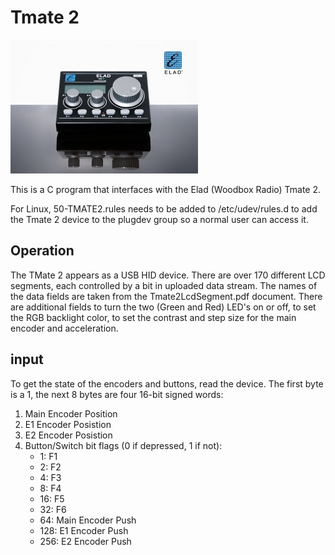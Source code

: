 # Tmate 2
![TMate 2](tmate2.jpg)

This is a C program that interfaces with the Elad (Woodbox Radio) Tmate 2.

For Linux, 50-TMATE2.rules needs to be added to /etc/udev/rules.d to add the Tmate 2 device to the plugdev group so a normal user can access it.

## Operation

The TMate 2 appears as a USB HID device. There are over 170 different LCD segments, each controlled by a bit in uploaded data stream. The names of the data fields are taken from the Tmate2LcdSegment.pdf document. There are additional fields to turn the two (Green and Red) LED's on or off, to set the RGB backlight color, to set the contrast and step size for the main encoder and acceleration.

## input
To get the state of the encoders and buttons, read the device. The first byte is a 1, the next 8 bytes are four 16-bit signed words:
1. Main Encoder Position
2. E1 Encoder Posistion
3. E2 Encoder Posistion
4. Button/Switch bit flags (0 if depressed, 1 if not):
    -   1: F1
    -   2: F2
    -   4: F3
    -   8: F4
    -  16: F5
    -  32: F6
    -  64: Main Encoder Push
    - 128: E1 Encoder Push
    - 256: E2 Encoder Push
